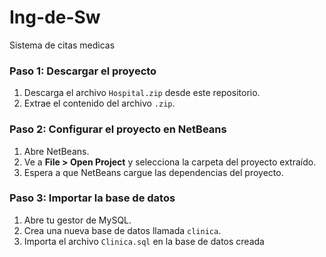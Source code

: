 # Ing-de-Sw
Sistema de citas medicas
### Paso 1: Descargar el proyecto

1. Descarga el archivo `Hospital.zip` desde este repositorio.
2. Extrae el contenido del archivo `.zip`.

### Paso 2: Configurar el proyecto en NetBeans

1. Abre NetBeans.
2. Ve a **File > Open Project** y selecciona la carpeta del proyecto extraído.
3. Espera a que NetBeans cargue las dependencias del proyecto.

### Paso 3: Importar la base de datos

1. Abre tu gestor de MySQL.
2. Crea una nueva base de datos llamada `clinica`.
3. Importa el archivo `Clinica.sql` en la base de datos creada
